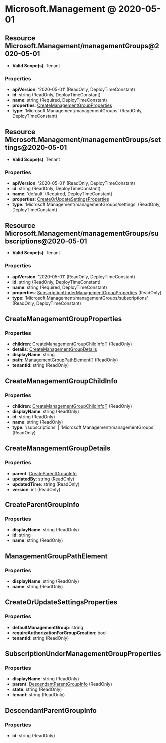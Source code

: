 # Microsoft.Management @ 2020-05-01

## Resource Microsoft.Management/managementGroups@2020-05-01
* **Valid Scope(s)**: Tenant
### Properties
* **apiVersion**: '2020-05-01' (ReadOnly, DeployTimeConstant)
* **id**: string (ReadOnly, DeployTimeConstant)
* **name**: string (Required, DeployTimeConstant)
* **properties**: [CreateManagementGroupProperties](#createmanagementgroupproperties)
* **type**: 'Microsoft.Management/managementGroups' (ReadOnly, DeployTimeConstant)

## Resource Microsoft.Management/managementGroups/settings@2020-05-01
* **Valid Scope(s)**: Tenant
### Properties
* **apiVersion**: '2020-05-01' (ReadOnly, DeployTimeConstant)
* **id**: string (ReadOnly, DeployTimeConstant)
* **name**: 'default' (Required, DeployTimeConstant)
* **properties**: [CreateOrUpdateSettingsProperties](#createorupdatesettingsproperties)
* **type**: 'Microsoft.Management/managementGroups/settings' (ReadOnly, DeployTimeConstant)

## Resource Microsoft.Management/managementGroups/subscriptions@2020-05-01
* **Valid Scope(s)**: Tenant
### Properties
* **apiVersion**: '2020-05-01' (ReadOnly, DeployTimeConstant)
* **id**: string (ReadOnly, DeployTimeConstant)
* **name**: string (Required, DeployTimeConstant)
* **properties**: [SubscriptionUnderManagementGroupProperties](#subscriptionundermanagementgroupproperties) (ReadOnly)
* **type**: 'Microsoft.Management/managementGroups/subscriptions' (ReadOnly, DeployTimeConstant)

## CreateManagementGroupProperties
### Properties
* **children**: [CreateManagementGroupChildInfo](#createmanagementgroupchildinfo)[] (ReadOnly)
* **details**: [CreateManagementGroupDetails](#createmanagementgroupdetails)
* **displayName**: string
* **path**: [ManagementGroupPathElement](#managementgrouppathelement)[] (ReadOnly)
* **tenantId**: string (ReadOnly)

## CreateManagementGroupChildInfo
### Properties
* **children**: [CreateManagementGroupChildInfo](#createmanagementgroupchildinfo)[] (ReadOnly)
* **displayName**: string (ReadOnly)
* **id**: string (ReadOnly)
* **name**: string (ReadOnly)
* **type**: '/subscriptions' | 'Microsoft.Management/managementGroups' (ReadOnly)

## CreateManagementGroupDetails
### Properties
* **parent**: [CreateParentGroupInfo](#createparentgroupinfo)
* **updatedBy**: string (ReadOnly)
* **updatedTime**: string (ReadOnly)
* **version**: int (ReadOnly)

## CreateParentGroupInfo
### Properties
* **displayName**: string (ReadOnly)
* **id**: string
* **name**: string (ReadOnly)

## ManagementGroupPathElement
### Properties
* **displayName**: string (ReadOnly)
* **name**: string (ReadOnly)

## CreateOrUpdateSettingsProperties
### Properties
* **defaultManagementGroup**: string
* **requireAuthorizationForGroupCreation**: bool
* **tenantId**: string (ReadOnly)

## SubscriptionUnderManagementGroupProperties
### Properties
* **displayName**: string (ReadOnly)
* **parent**: [DescendantParentGroupInfo](#descendantparentgroupinfo) (ReadOnly)
* **state**: string (ReadOnly)
* **tenant**: string (ReadOnly)

## DescendantParentGroupInfo
### Properties
* **id**: string (ReadOnly)


